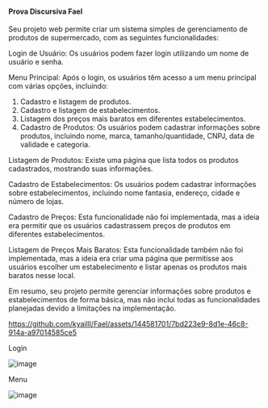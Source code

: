 
#### Prova Discursiva Fael

Seu projeto web permite criar um sistema simples de gerenciamento de produtos de supermercado, com as seguintes funcionalidades:

Login de Usuário: Os usuários podem fazer login utilizando um nome de usuário e senha.

Menu Principal: Após o login, os usuários têm acesso a um menu principal com várias opções, incluindo:

1. Cadastro e listagem de produtos.
2. Cadastro e listagem de estabelecimentos.
3. Listagem dos preços mais baratos em diferentes estabelecimentos.
4. Cadastro de Produtos: Os usuários podem cadastrar informações sobre produtos, incluindo nome, marca, tamanho/quantidade, CNPJ, data de validade e categoria.

Listagem de Produtos: Existe uma página que lista todos os produtos cadastrados, mostrando suas informações.

Cadastro de Estabelecimentos: Os usuários podem cadastrar informações sobre estabelecimentos, incluindo nome fantasia, endereço, cidade e número de lojas.

Cadastro de Preços: Esta funcionalidade não foi implementada, mas a ideia era permitir que os usuários cadastrassem preços de produtos em diferentes estabelecimentos.

Listagem de Preços Mais Baratos: Esta funcionalidade também não foi implementada, mas a ideia era criar uma página que permitisse aos usuários escolher um estabelecimento e listar apenas os produtos mais baratos nesse local.

Em resumo, seu projeto permite gerenciar informações sobre produtos e estabelecimentos de forma básica, mas não inclui todas as funcionalidades planejadas devido a limitações na implementação.

https://github.com/kyailll/Fael/assets/144581701/7bd223e9-8d1e-46c8-914a-a97014585ce5

Login

![image](https://github.com/kyailll/Fael/assets/144581701/ba2e1616-759a-4871-8fc5-4a6ff3786965)

Menu

![image](https://github.com/kyailll/Fael/assets/144581701/6a0563e7-c47f-45b8-8ea7-28b26092c380)









